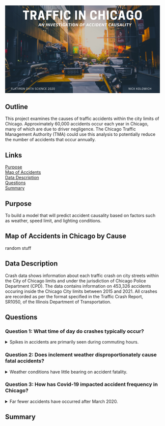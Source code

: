 ![png](https://raw.githubusercontent.com/Nick-Kolowich/Project-3-Chicago-Car-Crashes/main/Images/coverphoto.png)

## Outline

This project examines the causes of traffic accidents within the city limits of Chicago. Approximately 60,000 accidents occur each year in Chicago, many of which are due to driver negligence. The Chicago Traffic Management Authority (TMA) could use this analysis to potentially reduce the number of accidents that occur annually.  


## Links

[Purpose](README.md#Purpose) <br/>
[Map of Accidents](README.md#Map-of-Accidents-in-Chicago-by-Cause) <br/>
[Data Description](README.md#Data-Description) <br/>
[Questions](README.md#Questions) <br/>
[Summary](README.md#Summary) <br/>

## Purpose
To build a model that will predict accident causality based on factors such as weather, speed limit, and lighting conditions.

## Map of Accidents in Chicago by Cause
random stuff

## Data Description

Crash data shows information about each traffic crash on city streets within the City of Chicago limits and under the jurisdiction of Chicago Police Department (CPD). The data contains information on 453,326 accidents occuring inside the Chicago City limits between 2015 and 2021. All crashes are recorded as per the format specified in the Traffic Crash Report, SR1050, of the Illinois Department of Transportation. <br/>


## Questions
    
<h3> Question 1: What time of day do crashes typically occur? </h3>
<details>
    
   <summary> Spikes in accidents are primarily seen during commuting hours. </summary>
    
![image png](https://github.com/Nick-Kolowich/Project-3-Chicago-Car-Crashes/blob/main/Images/hourofcrashdistpresentation.png) 

</details>

<h3> Question 2: Does inclement weather disproportionately cause fatal accidents? </h3>
<details>
    
   <summary> Weather conditions have little bearing on accident fatality. </summary><br/>
   
   <ul>
   <li> Rain is 1.08x more likely to be present during a fatal crash. </li>
   <li> Snow is 0.55x as likely to be present </li>
   <li> Fog/Smoke/Haze is 1.90x more likely </li>
   </ul><br/>
    
![image png](https://raw.githubusercontent.com/Nick-Kolowich/Project-3-Chicago-Car-Crashes/main/Images/weatherfatalvsnoinjury.png)

</details>

<h3> Question 3: How has Covid-19 impacted accident frequency in Chicago? </h3>
<details>
    
   <summary> Far fewer accidents have occurred after March 2020. </summary><br/>
   
   <ul>
   <li> 2018 </li>
    <ul>
    <li> 68,286 accidents</li>
    </ul>
   <li> 2019 </li>
    <ul>
        <li> 65,106 accidents </li>
    </ul>
   <li> 2020 </li>
    <ul>
        <li> 42,375 accidents </li>
    </ul>
   </ul><br/>
   
   The blue line denotes the stay-at-home orders issued by Governor Pritzker on March 20th. <br/>
   
![image png](https://github.com/Nick-Kolowich/Project-3-Chicago-Car-Crashes/blob/main/Images/covid19traffic.png) 

</details>

## Summary
